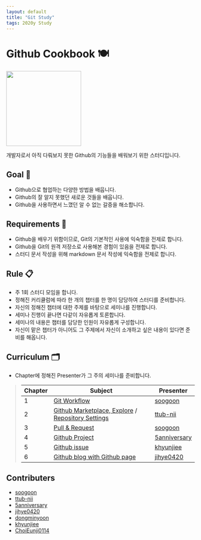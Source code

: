 ```yaml
---
layout: default
title: "Git Study"
tags: 2020y Study
---
```


# Github Cookbook 🍽

<img src="https://github.githubassets.com/images/modules/logos_page/Octocat.png" width="200">

개발자로서 아직 다뤄보지 못한 Github의 기능들을 배워보기 위한 스터디입니다.

## Goal 🌟

- Github으로 협업하는 다양한 방법을 배웁니다.
- Github의 잘 알지 못했던 새로운 것들을 배웁니다.
- Github을 사용하면서 느꼈던 알 수 없는 갈증을 해소합니다.

## Requirements 📌

- Github을 배우기 위함이므로, Git의 기본적인 사용에 익숙함을 전제로 합니다.
- Github을 Git의 원격 저장소로 사용해본 경험이 있음을 전제로 합니다.
- 스터디 문서 작성을 위해 markdown 문서 작성에 익숙함을 전제로 합니다.

## Rule 📋

- 주 1회 스터디 모임을 합니다.
- 정해진 커리큘럼에 따라 한 개의 챕터를 한 명이 담당하여 스터디를 준비합니다.
- 자신의 정해진 챕터에 대한 주제를 바탕으로 세미나를 진행합니다.
- 세미나 진행이 끝나면 다같이 자유롭게 토론합니다.
- 세미나의 내용은 챕터를 담당한 인원이 자유롭게 구성합니다.
- 자신이 맡은 챕터가 아니어도 그 주제에서 자신이 소개하고 싶은 내용이 있다면 준비를 해옵니다.

## Curriculum 🗂

- Chapter에 정해진 Presenter가 그 주의 세미나를 준비합니다.

> | Chapter | Subject                 | Presenter      |
> | ------- | ----------------------- | -------------- |
> | 1       |       [Git Workflow](https://github.com/soogoon/Github-Cookbook/blob/master/Git-Github-Collaborating.md)       | [soogoon](https://github.com/soogoon) |
> | 2       | [Github Marketplace, Explore](https://github.com/soogoon/Github-Cookbook/blob/master/Github-Marketplace-Explore.md) / [Repository Settings](https://github.com/soogoon/Github-Cookbook/blob/master/Repository-Settings.md)  |   [ttub-nii](https://github.com/ttub-nii)  |
> | 3       | [Pull & Request](https://github.com/soogoon/Github-Cookbook/blob/master/Pull-Request.md) | [soogoon](https://github.com/soogoon) |
> | 4       | [Github Project](https://github.com/soogoon/Github-Cookbook/blob/master/About-Git-Project.md) | [5anniversary](https://github.com/5anniversary) |
> | 5       | [Github issue](https://github.com/soogoon/Github-Cookbook/blob/master/Github-Issue.md) | [khyunjiee](https://github.com/khyunjiee) |
> | 6       | [Github blog with Github page](https://github.com/soogoon/Github-Cookbook/blob/master/Github-blog-posting.md) | [jihye0420](https://github.com/jihye0420) |

## Contributers

- [soogoon](https://github.com/soogoon)
- [ttub-nii](https://github.com/ttub-nii)
- [5anniversary](https://github.com/5anniversary)
- [jihye0420](https://github.com/jihye0420)
- [dongminyoon](https://github.com/dongminyoon)
- [khyunjiee](https://github.com/khyunjiee)
- [ChoiEunji0114](https://github.com/ChoiEunji0114)

